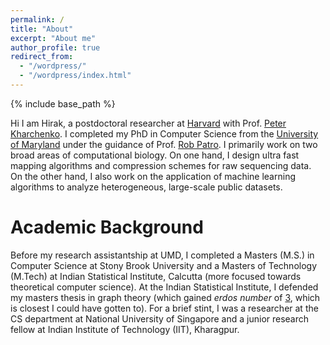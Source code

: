 ```yaml
---
permalink: /
title: "About"
excerpt: "About me"
author_profile: true
redirect_from: 
  - "/wordpress/"
  - "/wordpress/index.html"
---
```


{% include base_path %}

Hi I am Hirak, a postdoctoral researcher at [Harvard](https://hms.harvard.edu)  with Prof. [Peter Kharchenko](https://dbmi.hms.harvard.edu/people/peter-kharchenko).  I completed my PhD in Computer Science from the [University of Maryland](www.cs.umd.edu) under the guidance of Prof. [Rob Patro](http://www.robpatro.com/). I primarily work on two broad areas of computational biology. On one hand, I design ultra fast mapping algorithms and compression schemes for raw sequencing data. On the other hand, I also work on the application of machine learning algorithms to analyze heterogeneous, large-scale public datasets. 

Academic Background
======
Before my research assistantship at UMD, I completed a Masters (M.S.) in Computer Science at Stony Brook University and a Masters of Technology (M.Tech) at Indian Statistical Institute, Calcutta (more focused towards theoretical computer science).  At the Indian Statistical Institute, I defended my masters thesis in graph theory (which gained *erdos number* of [3](images/erdos.png), which is closest I could have gotten to). For a brief stint, I was a researcher at the CS department at National University of Singapore and a junior research fellow at Indian Institute of Technology (IIT), Kharagpur.
